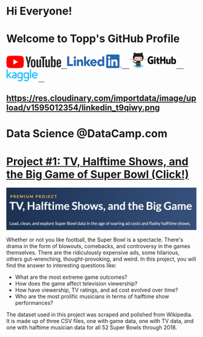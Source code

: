 # Hi Everyone! 
# Welcome to Topp's GitHub Profile

<a href="https://www.youtube.com"><img src="https://github.com/tnattawat/Portfolio/blob/master/assets/img/YouTube%20Logo.png" alt="drawing" width="145"/>&nbsp;&nbsp;&nbsp;&nbsp;<a href="https://www.linkedin.com/in/topp-theeralerttham-54743264/"><img src="https://github.com/tnattawat/Portfolio/blob/master/assets/img/Linkedin%20Logo.png" alt="drawing" width="145"/> &nbsp;&nbsp;&nbsp;&nbsp;<a href="https://tnattawat.github.io/Portfolio/"><img src="https://github.com/tnattawat/Portfolio/blob/master/assets/img/Github%20Logo.png" alt="drawing" width="125"/>&nbsp;&nbsp;&nbsp;&nbsp;&nbsp;<a href="https://www.kaggle.com/"><img src="https://github.com/tnattawat/Portfolio/blob/master/assets/img/Kaggle%20Logo.png" alt="drawing" width="85"/>&nbsp;&nbsp;&nbsp;&nbsp;


https://res.cloudinary.com/importdata/image/upload/v1595012354/linkedin_t9qiwy.png
---------------

# Data Science @DataCamp.com 

# [Project #1: TV, Halftime Shows, and the Big Game of Super Bowl (Click!)](https://github.com/tnattawat/Topp/blob/master/Project1/notebook.ipynb) 
![](assets/img/Capture.JPG)

Whether or not you like football, the Super Bowl is a spectacle. There's drama in the form of blowouts, comebacks, and controversy in the games themselves. There are the ridiculously expensive ads, some hilarious, others gut-wrenching, thought-provoking, and weird. In this project, you will find the answer to interesting questions like:
* What are the most extreme game outcomes?
* How does the game affect television viewership?
* How have viewership, TV ratings, and ad cost evolved over time?
* Who are the most prolific musicians in terms of halftime show performances?

The dataset used in this project was scraped and polished from Wikipedia. It is made up of three CSV files, one with game data, one with TV data, and one with halftime musician data for all 52 Super Bowls through 2018.
